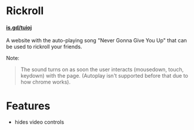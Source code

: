 # Rickroll
#### [is.gd/tuioj](https://is.gd/tuioj)
A website with the auto-playing song "Never Gonna Give You Up" that can be used to rickroll your friends.

Note: 
> The sound turns on as soon the user interacts (mousedown, touch, keydown) with the page. (Autoplay isn't supported before that due to how chrome works).

# Features
- hides video controls
